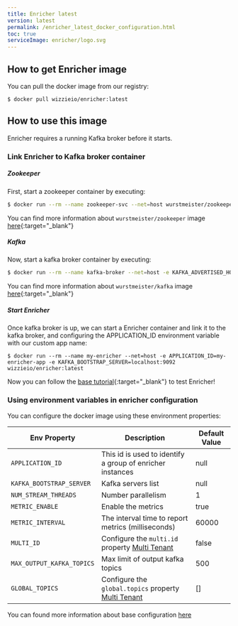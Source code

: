 ```yaml
---
title: Enricher latest
version: latest
permalink: /enricher_latest_docker_configuration.html
toc: true
serviceImage: enricher/logo.svg
---
```


## How to get Enricher image
You can pull the docker image from our registry:
```
$ docker pull wizzieio/enricher:latest
```

## How to use this image

Enricher requires a running Kafka broker before it starts.
### Link Enricher to Kafka broker container

##### Zookeeper

First, start a zookeeper container by executing:

```bash
$ docker run --rm --name zookeeper-svc --net=host wurstmeister/zookeeper
```

You can find more information about `wurstmeister/zookeeper` image [here](https://hub.docker.com/r/wurstmeister/zookeeper){:target="_blank"}

##### Kafka
Now, start a kafka broker container by executing:

```bash
$ docker run --rm --name kafka-broker --net=host -e KAFKA_ADVERTISED_HOST_NAME=localhost -e KAFKA_ZOOKEEPER_CONNECT=localhost:2181 -e KAFKA_ADVERTISED_PORT=9092 wurstmeister/kafka:0.10.2.1
```

You can find more information about `wurstmeister/kafka` image [here](https://hub.docker.com/r/wurstmeister/kafka){:target="_blank"}

##### Start Enricher

Once kafka broker is up, we can start a Enricher container and link it to the kafka broker, and configuring the APPLICATION_ID environment variable with our custom app name:

```
$ docker run --rm --name my-enricher --net=host -e APPLICATION_ID=my-enricher-app -e KAFKA_BOOTSTRAP_SERVER=localhost:9092 wizzieio/enricher:latest
```
Now you can follow the [base tutorial](https://wizzie-io.github.io/enricher/getting_started/base_tutorial){:target="_blank"} to test Enricher!

### Using environment variables in enricher configuration

You can configure the docker image using these environment properties:

| Env Property   |      Description      |  Default Value |
|----------|---------------|-------|
| `APPLICATION_ID` |  This id is used to identify a group of enricher instances | null |
| `KAFKA_BOOTSTRAP_SERVER` |  Kafka servers list | null |
| `NUM_STREAM_THREADS` |  Number parallelism | 1|
| `METRIC_ENABLE` | Enable the metrics |  true  |
| `METRIC_INTERVAL`|The interval time to report metrics (milliseconds) | 60000 |
| `MULTI_ID`| Configure the `multi.id` property [Multi Tenant](/enricher_{{page.version}}_multi_tenant.html) | false |
| `MAX_OUTPUT_KAFKA_TOPICS`| Max limit of output kafka topics | 500 |
| `GLOBAL_TOPICS`| Configure the `global.topics` property [Multi Tenant](/enricher_{{page.version}}_multi_tenant.html) | [] |

You can found more information about base configuration [here](/enricher_{{page.version}}_base_configuration.html)
